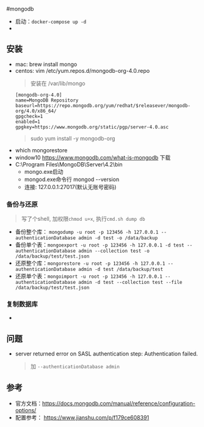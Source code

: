 #mongodb

- 启动：`docker-compose up -d`
- 

## 安装
- mac: brew install mongo
- centos: vim /etc/yum.repos.d/mongodb-org-4.0.repo
  > 安装在 /var/lib/mongo
  ```
  [mongodb-org-4.0]
  name=MongoDB Repository
  baseurl=https://repo.mongodb.org/yum/redhat/$releasever/mongodb-org/4.0/x86_64/
  gpgcheck=1
  enabled=1
  gpgkey=https://www.mongodb.org/static/pgp/server-4.0.asc
  ```
  > sudo yum install -y mongodb-org
- which mongorestore
- window10 https://www.mongodb.com/what-is-mongodb 下载
- C:\Program Files\MongoDB\Server\4.2\bin 
  - mongo.exe启动
  - mongod.exe命令行 mongod --version
  - 连接: 127.0.0.1:27017(默认无账号密码)

### 备份与还原
> 写了个shell, 加权限`chmod u+x`, 执行`cmd.sh dump db`
- 备份整个库： `mongodump -u root -p 123456 -h 127.0.0.1 --authenticationDatabase admin -d test -o /data/backup`
- 备份单个表：`mongoexport -u root -p 123456 -h 127.0.0.1 -d test --authenticationDatabase admin --collection test -o /data/backup/test/test.json`
- 还原整个库：`mongorestore -u root -p 123456 -h 127.0.0.1 --authenticationDatabase admin -d test /data/backup/test`
- 还原单个表：`mongoimport -u root -p 123456 -h 127.0.0.1 --authenticationDatabase admin -d test --collection test --file /data/backup/test/test.json`

### 复制数据库
- 

## 问题
- server returned error on SASL authentication step: Authentication failed.
  > 加 `--authenticationDatabase admin`

## 参考
- 官方文档：https://docs.mongodb.com/manual/reference/configuration-options/
- 配置参考： https://www.jianshu.com/p/f179ce608391
